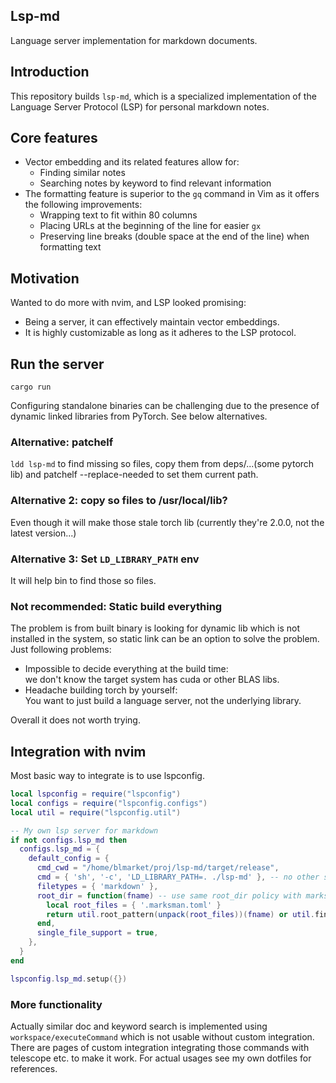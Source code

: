 Lsp-md
------

Language server implementation for markdown documents.

## Introduction

This repository builds `lsp-md`, which is a specialized implementation of the
Language Server Protocol (LSP) for personal markdown notes.

## Core features

- Vector embedding and its related features allow for:
  - Finding similar notes
  - Searching notes by keyword to find relevant information
- The formatting feature is superior to the `gq` command in Vim as it offers the
  following improvements:
  - Wrapping text to fit within 80 columns
  - Placing URLs at the beginning of the line for easier `gx`
  - Preserving line breaks (double space at the end of the line) when formatting
    text

## Motivation

Wanted to do more with nvim, and LSP looked promising:

* Being a server, it can effectively maintain vector embeddings.
* It is highly customizable as long as it adheres to the LSP protocol.

## Run the server

`cargo run`

Configuring standalone binaries can be challenging due to the presence of
dynamic linked libraries from PyTorch. See below alternatives.

### Alternative: patchelf

`ldd lsp-md` to find missing so files, copy them from deps/...(some pytorch
lib) and patchelf --replace-needed to set them current path.

### Alternative 2: copy so files to /usr/local/lib?

Even though it will make those stale torch lib (currently they're 2.0.0, not
the latest version...)

### Alternative 3: Set `LD_LIBRARY_PATH` env

It will help bin to find those so files.

### Not recommended: Static build everything

The problem is from built binary is looking for dynamic lib which is not
installed in the system, so static link can be an option to solve the problem.
Just following problems:

* Impossible to decide everything at the build time:  
  we don't know the target system has cuda or other BLAS libs.
* Headache building torch by yourself:  
  You want to just build a language server, not the underlying library.

Overall it does not worth trying.

## Integration with nvim

Most basic way to integrate is to use lspconfig.

```lua
local lspconfig = require("lspconfig")
local configs = require("lspconfig.configs")
local util = require("lspconfig.util")

-- My own lsp server for markdown
if not configs.lsp_md then
  configs.lsp_md = {
    default_config = {
      cmd_cwd = "/home/blmarket/proj/lsp-md/target/release",
      cmd = { 'sh', '-c', 'LD_LIBRARY_PATH=. ./lsp-md' }, -- no other stable way to run command
      filetypes = { 'markdown' },
      root_dir = function(fname) -- use same root_dir policy with marksman
        local root_files = { '.marksman.toml' }
        return util.root_pattern(unpack(root_files))(fname) or util.find_git_ancestor(fname)
      end,
      single_file_support = true,
    },
  }
end

lspconfig.lsp_md.setup({})
```

### More functionality

Actually similar doc and keyword search is implemented using
`workspace/executeCommand` which is not usable without custom integration. There
are pages of custom integration integrating those commands with telescope etc.
to make it work. For actual usages see my own dotfiles for references.

